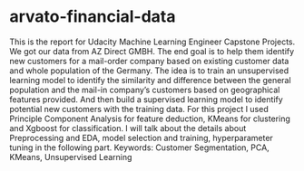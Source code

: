 # arvato-financial-data
This is the report for Udacity Machine Learning Engineer Capstone Projects. We got our data from AZ
Direct GMBH. The end goal is to help them identify new customers for a mail-order company based on
existing customer data and whole population of the Germany. The idea is to train an unsupervised
learning model to identify the similarity and difference between the general population and the mail-in
company’s customers based on geographical features provided. And then build a supervised learning
model to identify potential new customers with the training data.
For this project I used Principle Component Analysis for feature deduction, KMeans for clustering and
Xgboost for classification. I will talk about the details about Preprocessing and EDA, model selection and
training, hyperparameter tuning in the following part.
Keywords: Customer Segmentation, PCA, KMeans, Unsupervised Learning
